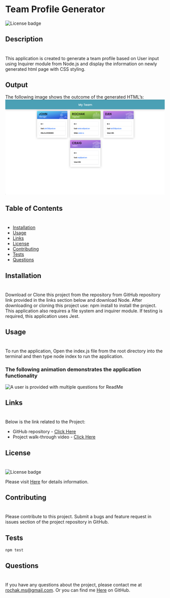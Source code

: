 # Team Profile Generator

![License badge](https://shields.io/badge/license-MIT-blue.svg)

## Description

#

This application is created to generate a team profile based on User input using Inquirer module from Node.js and display the information on newly generated html page with CSS styling.

## Output

The following image shows the outcome of the generated HTML’s:
![A user is provided with multiple questions for ReadMe](./assets/Final%20result.png)

## Table of Contents

#

- [Installation](#installation)
- [Usage](#usage)
- [Links](#links)
- [License](#license)
- [Contributing](#contributing)
- [Tests](#tests)
- [Questions](#questions)

## Installation

#

Download or Clone this project from the repository from GitHub repository link provided in the links section below and download Node. After downloading or cloning this project use: npm install to install the project. This application also requires a file system and inquirer module. If testing is required, this application uses Jest.

## Usage

#

To run the application, Open the index.js file from the root directory into the terminal and then type node index to run the application.

### The following animation demonstrates the application functionality

![A user is provided with multiple questions for ReadMe](./assets/Team%20Profile%20Generator.gif)

## Links

#

Below is the link related to the Project:

- GitHub repository - [Click Here](https://github.com/rochak-ms/Generate-Team-Profile)
- Project walk-through video - [Click Here](https://drive.google.com/file/d/15DT1YWAbH2Yi0e-9uJGdNI6Q4cfA9P0E/view)

## License

#

![License badge](https://shields.io/badge/license-MIT-blue.svg)

Please visit [Here](https://mit-license.org/) for details information.

## Contributing

#

Please contribute to this project. Submit a bugs and feature request in issues section of the project repository in GitHub.

## Tests

```
npm test
```

## Questions

#

If you have any questions about the project, please contact me at rochak.ms@gmail.com. Or you can find me [Here](https://github.com/rochak-ms) on GitHub.
